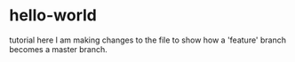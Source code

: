# hello-world
tutorial
here I am making changes to the file to show how a 'feature' branch becomes a master branch.

